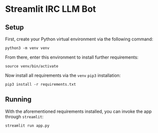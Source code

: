 
# Streamlit IRC LLM Bot #

## Setup ##

First, create your Python virtual environment via the following command:

    python3 -m venv venv

From there, enter this environment to install further requirements:

    source venv/bin/activate

Now install all requirements via the `venv` `pip3` installation:

    pip3 install -r requirements.txt

## Running ##

With the aforementioned requirements installed, you can invoke the app through `streamlit`:

    streamlit run app.py
